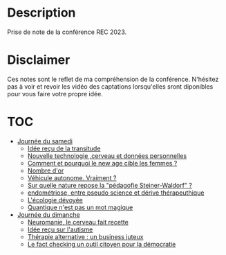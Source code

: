# Description

Prise de note de la conférence REC 2023. 

# Disclaimer 

Ces notes sont le reflet de ma compréhension de la conférence. 
N'hésitez pas à voir et revoir les vidéo des captations lorsqu'elles sront diponibles pour vous faire votre propre idée. 

# TOC 

- [Journée du samedi](https://github.com/benochen/REC-2023/blob/master/journ%C3%A9e%20du%20samedi.md)
  * [Idée reçu de la transitude](https://github.com/benochen/REC-2023/blob/master/journ%C3%A9e%20du%20samedi.md#id%C3%A9e-re%C3%A7u-sur-la-transitude)
  * [Nouvelle technologie ,cerveau et données personnelles](https://github.com/benochen/REC-2023/blob/master/journ%C3%A9e%20du%20samedi.md#nouvelle-technologie-cerveau-et-donn%C3%A9es-personnelles)
  * [Comment et pourquoi le new age cible les femmes ? ](https://github.com/benochen/REC-2023/blob/master/journ%C3%A9e%20du%20samedi.md#comment-le-new-age-cible-les-femmes-)
  * [Nombre d'or](https://github.com/benochen/REC-2023/blob/master/journ%C3%A9e%20du%20samedi.md#comment-le-new-age-cible-les-femmes-)
  * [Véhicule autonome. Vraiment ? ](https://github.com/benochen/REC-2023/blob/master/journ%C3%A9e%20du%20samedi.md#les-v%C3%A9hicules-autonomes)
  * [Sur quelle nature repose la "pédagofie Steiner-Waldorf" ? ](https://github.com/benochen/REC-2023/blob/master/journ%C3%A9e%20du%20samedi.md#sur-quel-nature-humaine-se-fonde-la-pedagogie-s-w)
  * [endométriose, entre pseudo science et dérive thérapeuthique](https://github.com/benochen/REC-2023/blob/master/journ%C3%A9e%20du%20samedi.md#endom%C3%A9triose-entre-pseudo-science-et-d%C3%A9rive-th%C3%A9rapeuthique)
  * [L'écologie dévoyée](https://github.com/benochen/REC-2023/blob/master/journ%C3%A9e%20du%20samedi.md#l%C3%A9cologie-d%C3%A9voy%C3%A9e)
  * [Quantique n'est pas un mot magique](https://github.com/benochen/REC-2023/blob/master/journ%C3%A9e%20du%20samedi.md#quantique-nest-pas-un-mot-magique)
- [Journée du dimanche ](https://github.com/benochen/REC-2023/blob/master/journ%C3%A9e%20du%20dimanche.md)
  * [Neuromanie, le cerveau fait recette](https://github.com/benochen/REC-2023/blob/master/journ%C3%A9e%20du%20dimanche.md#neuromanie--la-sauce-cerveau-fait-recette)
  * [Idée reçu sur l'autisme](https://github.com/benochen/REC-2023/blob/master/journ%C3%A9e%20du%20dimanche.md#id%C3%A9e-re%C3%A7u-sur-lautisme)
  * [Thérapie alternative : un business juteux]()
  * [Le fact checking un outil citoyen pour la démocratie]()